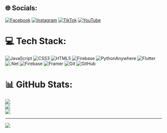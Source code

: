 
## 🌐 Socials:
[![Facebook](https://img.shields.io/badge/Facebook-%231877F2.svg?logo=Facebook&logoColor=white)](https://facebook.com/erentrn4) [![Instagram](https://img.shields.io/badge/Instagram-%23E4405F.svg?logo=Instagram&logoColor=white)](https://instagram.com/515.eren) [![TikTok](https://img.shields.io/badge/TikTok-%23000000.svg?logo=TikTok&logoColor=white)](https://tiktok.com/@user6732101907) [![YouTube](https://img.shields.io/badge/YouTube-%23FF0000.svg?logo=YouTube&logoColor=white)](https://youtube.com/@izliyorumsadece367) 

# 💻 Tech Stack:
![JavaScript](https://img.shields.io/badge/javascript-%23323330.svg?style=for-the-badge&logo=javascript&logoColor=%23F7DF1E) ![CSS3](https://img.shields.io/badge/css3-%231572B6.svg?style=for-the-badge&logo=css3&logoColor=white) ![HTML5](https://img.shields.io/badge/html5-%23E34F26.svg?style=for-the-badge&logo=html5&logoColor=white) ![Firebase](https://img.shields.io/badge/firebase-%23039BE5.svg?style=for-the-badge&logo=firebase) ![PythonAnywhere](https://img.shields.io/badge/pythonanywhere-%232F9FD7.svg?style=for-the-badge&logo=pythonanywhere&logoColor=151515) ![Flutter](https://img.shields.io/badge/Flutter-%2302569B.svg?style=for-the-badge&logo=Flutter&logoColor=white) ![.Net](https://img.shields.io/badge/.NET-5C2D91?style=for-the-badge&logo=.net&logoColor=white) ![Firebase](https://img.shields.io/badge/firebase-a08021?style=for-the-badge&logo=firebase&logoColor=ffcd34) ![Framer](https://img.shields.io/badge/Framer-black?style=for-the-badge&logo=framer&logoColor=blue) ![Git](https://img.shields.io/badge/git-%23F05033.svg?style=for-the-badge&logo=git&logoColor=white) ![GitHub](https://img.shields.io/badge/github-%23121011.svg?style=for-the-badge&logo=github&logoColor=white)
# 📊 GitHub Stats:
![](https://github-readme-stats.vercel.app/api?username=erenturan16&theme=prussian&hide_border=false&include_all_commits=false&count_private=false)<br/>
![](https://github-readme-streak-stats.herokuapp.com/?user=erenturan16&theme=prussian&hide_border=false)<br/>
![](https://github-readme-stats.vercel.app/api/top-langs/?username=erenturan16&theme=prussian&hide_border=false&include_all_commits=false&count_private=false&layout=compact)


---
[![](https://visitcount.itsvg.in/api?id=erenturan16&icon=5&color=0)](https://visitcount.itsvg.in)

<!-- Proudly created with GPRM ( https://gprm.itsvg.in ) -->
